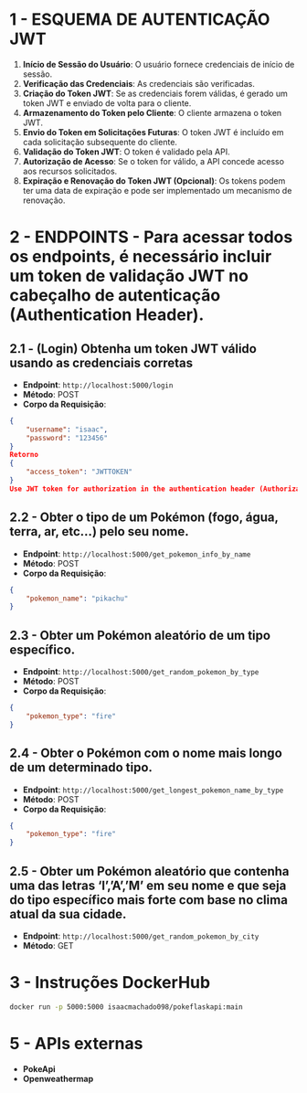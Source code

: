 # 1 - ESQUEMA DE AUTENTICAÇÃO JWT

1. **Início de Sessão do Usuário**: O usuário fornece credenciais de início de sessão.
2. **Verificação das Credenciais**: As credenciais são verificadas.
3. **Criação do Token JWT**: Se as credenciais forem válidas, é gerado um token JWT e enviado de volta para o cliente.
4. **Armazenamento do Token pelo Cliente**: O cliente armazena o token JWT.
5. **Envio do Token em Solicitações Futuras**: O token JWT é incluído em cada solicitação subsequente do cliente.
6. **Validação do Token JWT**: O token é validado pela API.
7. **Autorização de Acesso**: Se o token for válido, a API concede acesso aos recursos solicitados.
8. **Expiração e Renovação do Token JWT (Opcional)**: Os tokens podem ter uma data de expiração e pode ser implementado um mecanismo de renovação.

# 2 - ENDPOINTS - Para acessar todos os endpoints, é necessário incluir um token de validação JWT no cabeçalho de autenticação (Authentication Header).

## 2.1 - (Login)  Obtenha um token JWT válido usando as credenciais corretas
- **Endpoint**: `http://localhost:5000/login`
- **Método**: POST
- **Corpo da Requisição**:
```json
{
    "username": "isaac",
    "password": "123456"
}
Retorno
{
    "access_token": "JWTTOKEN"  
}
Use JWT token for authorization in the authentication header (Authorization).
```
## 2.2 - Obter o tipo de um Pokémon (fogo, água, terra, ar, etc…) pelo seu nome.
- **Endpoint**: `http://localhost:5000/get_pokemon_info_by_name`
- **Método**: POST
- **Corpo da Requisição**:
```json
{
    "pokemon_name": "pikachu"
}
```
## 2.3 - Obter um Pokémon aleatório de um tipo específico.
- **Endpoint**: `http://localhost:5000/get_random_pokemon_by_type`
- **Método**: POST
- **Corpo da Requisição**:
```json
{
    "pokemon_type": "fire"
}
```
## 2.4 - Obter o Pokémon com o nome mais longo de um determinado tipo.
- **Endpoint**: `http://localhost:5000/get_longest_pokemon_name_by_type`
- **Método**: POST
- **Corpo da Requisição**:
```json
{
    "pokemon_type": "fire"
}
```
## 2.5 - Obter um Pokémon aleatório que contenha uma das letras ‘I’,’A’,’M’ em seu nome e que seja do tipo específico mais forte com base no clima atual da sua cidade.
- **Endpoint**: `http://localhost:5000/get_random_pokemon_by_city`
- **Método**: GET

# 3 - Instruções DockerHub
```bash
docker run -p 5000:5000 isaacmachado098/pokeflaskapi:main
```
# 5 - APIs externas 
- **PokeApi**
- **Openweathermap**

